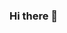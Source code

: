 ### Hi there 👋

<!--
**BilguunTs/BilguunTs** is a ✨ _special_ ✨ repository because its `README.md` (this file) appears on your GitHub profile.
  
- ⚡ Fun fact: I am actually not a bird
-->
